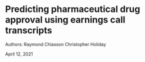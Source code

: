 # Predicting pharmaceutical drug approval using earnings call transcripts

Authors:
Raymond Chiasson
Christopher Holiday

April 12, 2021
